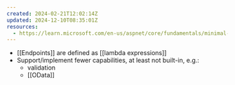 ```yaml
---
created: 2024-02-21T12:02:14Z
updated: 2024-12-10T08:35:01Z
resources:
  - https://learn.microsoft.com/en-us/aspnet/core/fundamentals/minimal-apis/overview
---
```

- [[Endpoints]] are defined as [[lambda expressions]]
- Support/implement fewer capabilities, at least not built-in, e.g.:
	- validation
	- [[OData]]